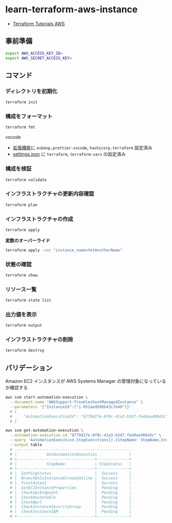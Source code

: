 # learn-terraform-aws-instance

-   [Terraform Tutorials AWS](https://developer.hashicorp.com/terraform/tutorials/aws-get-started)

## 事前準備

```sh
export AWS_ACCESS_KEY_ID=
export AWS_SECRET_ACCESS_KEY=
```

## コマンド

### ディレクトリを初期化

```sh
terraform init
```

### 構成をフォーマット

```sh
terraform fmt
```

_vscode_

-   [拡張機能](.devcontainer/devcontainer.json)に `esbenp.prettier-vscode`, `hashicorp.terraform` 設定済み
-   [settings.json](.vscode/settings.json) に `terraform`, `terraform-vars` の設定済み

### 構成を検証

```sh
terraform validate
```

### インフラストラクチャの更新内容確認

```sh
terraform plan
```

### インフラストラクチャの作成

```sh
terraform apply
```

**変数のオーバーライド**

```sh
terraform apply -var "instance_name=YetAnotherName"
```

### 状態の確認

```sh
terraform show
```

### リソース一覧

```sh
terraform state list
```

### 出力値を表示

```sh
terraform output
```

### インフラストラクチャの削除

```sh
terraform destroy
```

## バリデーション

Amazon EC2 インスタンスが AWS Systems Manager の管理対象になっているか確認する

```sh
aws ssm start-automation-execution \
  --document-name "AWSSupport-TroubleshootManagedInstance" \
  --parameters '{"InstanceId":["i-052aed696b43c7e49"]}'
  # {
  #     "AutomationExecutionId": "8779d17e-0f0c-41a3-b3d7-feddaed8643c"
  # }
```

```sh
aws ssm get-automation-execution \
  --automation-execution-id "8779d17e-0f0c-41a3-b3d7-feddaed8643c" \
  --query 'AutomationExecution.StepExecutions[].{StepName: StepName,StepStatus: StepStatus}' \
  --output table
  # ---------------------------------------------------
  # |             GetAutomationExecution              |
  # +----------------------------------+--------------+
  # |             StepName             | StepStatus   |
  # +----------------------------------+--------------+
  # |  GetPingStatus                   |  Success     |
  # |  BranchOnIsInstanceAlreadyOnline |  Success     |
  # |  FinalOutput                     |  Success     |
  # |  GetEC2InstanceProperties        |  Pending     |
  # |  CheckVpcEndpoint                |  Pending     |
  # |  CheckRouteTable                 |  Pending     |
  # |  CheckNacl                       |  Pending     |
  # |  CheckInstanceSecurityGroup      |  Pending     |
  # |  CheckInstanceIAM                |  Pending     |
  # +----------------------------------+--------------+
```
